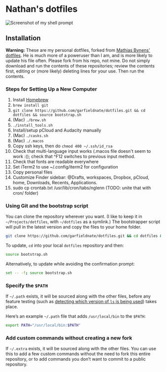  # Nathan's dotfiles

![Screenshot of my shell prompt](https://i.imgur.com/EkEtphC.png)

## Installation

**Warning:** These are my personal dotfiles, forked from [Mathias Bynens' dotfiles](https://github.com/mathiasbynens/dotfiles.git). He is much more of a poweruser than I am, and is more likely to update his file often. Please fork from his repo, not mine. Do not simply download and run the contents of these repositories; review the contents first, editing or (more likely) deleting lines for your use. Then run the contents.

### Steps for Setting Up a New Computer

1. Install [Homebrew](https://brew.sh)
2. `brew install git`
3. `git clone https://github.com/garfieldnate/dotfiles.git && cd dotfiles && source bootstrap.sh`
4. (Mac) `./brew.sh`
5. `./install_tools.sh`
6. Install/setup pCloud and Audacity manually
7. (Mac) `./casks.sh`
8. (Mac) `./.macos`
9. Copy ssh keys, then do `chmod 400 ~/.ssh/id_rsa`
10. Check that multi-language input works (.macos file doesn't seem to work :(); check that ^F12 switches to previous input method.
11. Check that fonts are readable everywhere
12. Set iTerm2 to use ~/.config/iterm2 for configuration
13. Copy personal files
14. Customize Finder sidebar: @Drafts, workspaces, Dropbox, pCloud, home, Downloads, Recents, Applications.
15. sudo cp crontab.txt /usr/lib/cron/tabs/nglenn (TODO: unite that with cron/ folder)


### Using Git and the bootstrap script

You can clone the repository wherever you want. (I like to keep it in `~/Projects/dotfiles`, with `~/dotfiles` as a symlink.) The bootstrapper script will pull in the latest version and copy the files to your home folder.

```bash
git clone https://github.com/garfieldnate/dotfiles.git && cd dotfiles && source bootstrap.sh
```

To update, `cd` into your local `dotfiles` repository and then:

```bash
source bootstrap.sh
```

Alternatively, to update while avoiding the confirmation prompt:

```bash
set -- -f; source bootstrap.sh
```

### Specify the `$PATH`

If `~/.path` exists, it will be sourced along with the other files, before any feature testing (such as [detecting which version of `ls` is being used](https://github.com/mathiasbynens/dotfiles/blob/aff769fd75225d8f2e481185a71d5e05b76002dc/.aliases#L21-26)) takes place.

Here’s an example `~/.path` file that adds `/usr/local/bin` to the `$PATH`:

```bash
export PATH="/usr/local/bin:$PATH"
```

### Add custom commands without creating a new fork

If `~/.extra` exists, it will be sourced along with the other files. You can use this to add a few custom commands without the need to fork this entire repository, or to add commands you don’t want to commit to a public repository.
